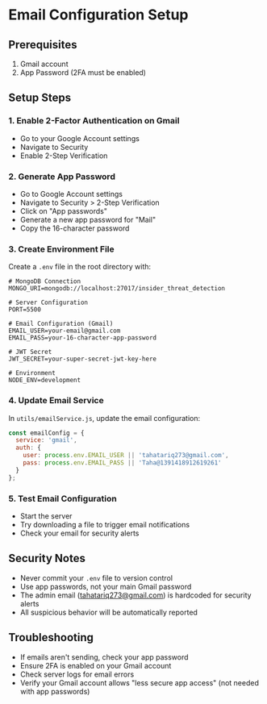 # Email Configuration Setup

## Prerequisites
1. Gmail account
2. App Password (2FA must be enabled)

## Setup Steps

### 1. Enable 2-Factor Authentication on Gmail
- Go to your Google Account settings
- Navigate to Security
- Enable 2-Step Verification

### 2. Generate App Password
- Go to Google Account settings
- Navigate to Security > 2-Step Verification
- Click on "App passwords"
- Generate a new app password for "Mail"
- Copy the 16-character password

### 3. Create Environment File
Create a `.env` file in the root directory with:

```env
# MongoDB Connection
MONGO_URI=mongodb://localhost:27017/insider_threat_detection

# Server Configuration
PORT=5500

# Email Configuration (Gmail)
EMAIL_USER=your-email@gmail.com
EMAIL_PASS=your-16-character-app-password

# JWT Secret
JWT_SECRET=your-super-secret-jwt-key-here

# Environment
NODE_ENV=development
```

### 4. Update Email Service
In `utils/emailService.js`, update the email configuration:

```javascript
const emailConfig = {
  service: 'gmail',
  auth: {
    user: process.env.EMAIL_USER || 'tahatariq273@gmail.com',
    pass: process.env.EMAIL_PASS || 'Taha@1391418912619261'
  }
};
```

### 5. Test Email Configuration
- Start the server
- Try downloading a file to trigger email notifications
- Check your email for security alerts

## Security Notes
- Never commit your `.env` file to version control
- Use app passwords, not your main Gmail password
- The admin email (tahatariq273@gmail.com) is hardcoded for security alerts
- All suspicious behavior will be automatically reported

## Troubleshooting
- If emails aren't sending, check your app password
- Ensure 2FA is enabled on your Gmail account
- Check server logs for email errors
- Verify your Gmail account allows "less secure app access" (not needed with app passwords)
